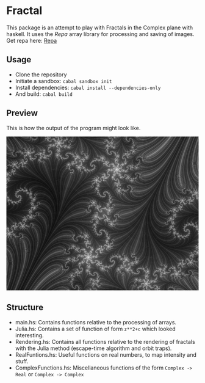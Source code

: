 Fractal
=======

This package is an attempt to play with Fractals in the Complex plane with haskell.
It uses the *Repa* array library for processing and saving of images.
Get repa here: [Repa](http://hackage.haskell.org/package/repa-2.0.0.4)

Usage
-----
* Clone the repository
* Initiate a sandbox: `cabal sandbox init`
* Install dependencies: `cabal install --dependencies-only`
* And build: `cabal build`

Preview
-------
This is how the output of the program might look like.

![A preview](preview.jpg)

Structure
---------

* main.hs: Contains functions relative to the processing of arrays.
* Julia.hs: Contains a set of function of form `z**2+c` which looked interesting.
* Rendering.hs: Contains all functions relative to the rendering of fractals with the Julia method
    (escape-time algorithm and orbit traps).
* RealFuntions.hs: Useful functions on real numbers, to map intensity and stuff.
* ComplexFunctions.hs: Miscellaneous functions of the form `Complex -> Real` or `Complex -> Complex` 
